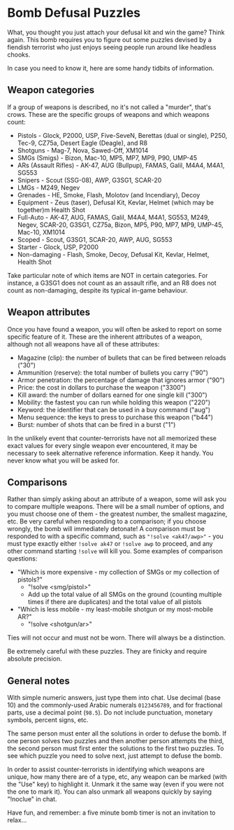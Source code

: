 Bomb Defusal Puzzles
====================

What, you thought you just attach your defusal kit and win the game? Think again.
This bomb requires you to figure out some puzzles devised by a fiendish terrorist
who just enjoys seeing people run around like headless chooks.

In case you need to know it, here are some handy tidbits of information.

Weapon categories
-----------------

If a group of weapons is described, no it's not called a "murder", that's crows.
These are the specific groups of weapons and which weapons count:

* Pistols - Glock, P2000, USP, Five-SeveN, Berettas (dual or single), P250,
  Tec-9, CZ75a, Desert Eagle (Deagle), and R8
* Shotguns - Mag-7, Nova, Sawed-Off, XM1014
* SMGs (Smigs) - Bizon, Mac-10, MP5, MP7, MP9, P90, UMP-45
* ARs (Assault Rifles) - AK-47, AUG (Bullpup), FAMAS, Galil, M4A4, M4A1, SG553
* Snipers - Scout (SSG-08), AWP, G3SG1, SCAR-20
* LMGs - M249, Negev
* Grenades - HE, Smoke, Flash, Molotov (and Incendiary), Decoy
* Equipment - Zeus (taser), Defusal Kit, Kevlar, Helmet (which may be together)m
  Health Shot
* Full-Auto - AK-47, AUG, FAMAS, Galil, M4A4, M4A1, SG553, M249, Negev, SCAR-20,
  G3SG1, CZ75a, Bizon, MP5, P90, MP7, MP9, UMP-45, Mac-10, XM1014
* Scoped - Scout, G3SG1, SCAR-20, AWP, AUG, SG553
* Starter - Glock, USP, P2000
* Non-damaging - Flash, Smoke, Decoy, Defusal Kit, Kevlar, Helmet, Health Shot

Take particular note of which items are NOT in certain categories. For instance,
a G3SG1 does not count as an assault rifle, and an R8 does not count as
non-damaging, despite its typical in-game behaviour.

Weapon attributes
-----------------

Once you have found a weapon, you will often be asked to report on some specific
feature of it. These are the inherent attributes of a weapon, although not all
weapons have all of these attributes:

* Magazine (clip): the number of bullets that can be fired between reloads ("30")
* Ammunition (reserve): the total number of bullets you carry ("90")
* Armor penetration: the percentage of damage that ignores armor ("90")
* Price: the cost in dollars to purchase the weapon ("3300")
* Kill award: the number of dollars earned for one single kill ("300")
* Mobility: the fastest you can run while holding this weapon ("220")
* Keyword: the identifier that can be used in a buy command ("aug")
* Menu sequence: the keys to press to purchase this weapon ("b44")
* Burst: number of shots that can be fired in a burst ("1")

In the unlikely event that counter-terrorists have not all memorized these exact
values for every single weapon ever encountered, it may be necessary to seek
alternative reference information. Keep it handy. You never know what you will be
asked for.

Comparisons
-----------

Rather than simply asking about an attribute of a weapon, some will ask you to
compare multiple weapons. There will be a small number of options, and you must
choose one of them - the greatest number, the smallest magazine, etc. Be very
careful when responding to a comparison; if you choose wrongly, the bomb will
immediately detonate! A comparison must be responded to with a specific command,
such as `"!solve <ak47/awp>"` - you must type exactly either `!solve ak47` or
`!solve awp` to proceed, and any other command starting `!solve` will kill you.
Some examples of comparison questions:

* "Which is more expensive - my collection of SMGs or my collection of pistols?"
  - "!solve <smg/pistol>"
  - Add up the total value of all SMGs on the ground (counting multiple times
    if there are duplicates) and the total value of all pistols
* "Which is less mobile - my least-mobile shotgun or my most-mobile AR?"
  - "!solve <shotgun/ar>"

Ties will not occur and must not be worn. There will always be a distinction.

Be extremely careful with these puzzles. They are finicky and require absolute
precision.

General notes
-------------

With simple numeric answers, just type them into chat. Use decimal (base 10) and
the commonly-used Arabic numerals `0123456789`, and for fractional parts, use
a decimal point (`98.5`). Do not include punctuation, monetary symbols, percent
signs, etc.

The same person must enter all the solutions in order to defuse the bomb. If one
person solves two puzzles and then another person attempts the third, the second
person must first enter the solutions to the first two puzzles. To see which
puzzle you need to solve next, just attempt to defuse the bomb.

In order to assist counter-terrorists in identifying which weapons are unique,
how many there are of a type, etc, any weapon can be marked (with the "Use" key)
to highlight it. Unmark it the same way (even if you were not the one to mark
it). You can also unmark all weapons quickly by saying "!noclue" in chat.

Have fun, and remember: a five minute bomb timer is not an invitation to relax...
